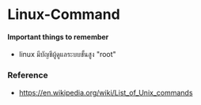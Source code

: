 # Linux-Command

#### Important things to remember

- linux มีบัญชีผู้ดูแลระบบขั้นสูง "root"

### Reference

- https://en.wikipedia.org/wiki/List_of_Unix_commands
